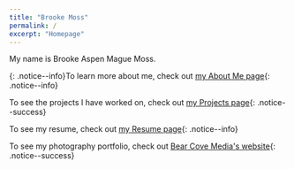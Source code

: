 ```yaml
---
title: "Brooke Moss"
permalink: /
excerpt: "Homepage"
---
```


My name is Brooke Aspen Mague Moss.

{: .notice--info}To learn more about me, check out [my About Me page](https://www.brookem.dev/about){: .notice--info}

To see the projects I have worked on, check out [my Projects page](https://www.brookem.dev/projects){: .notice--success}

To see my resume, check out [my Resume page](https://www.brookem.dev/resume){: .notice--info}

To see my photography portfolio, check out [Bear Cove Media's website](https://bearcove.media){: .notice--success}
